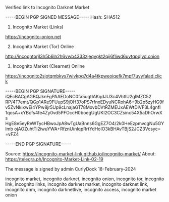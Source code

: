 Verified link to Incognito Darknet Market


-----BEGIN PGP SIGNED MESSAGE-----
Hash: SHA512

1. Incognito Market (Links)

https://incognito-onion.net

2. Incognito Market (Tor) Online

http://incogntorjl3h5b6ln2h6vwb4333zjeqvgkt2qij6fliwd6uvtqpqlyd.onion

3. Incognito Market (Clearnet) Online

https://incognito2sjotqmbkys7wivkpq7d4a4tkpweoiqefk7mpf7uvyfalad.click


-----BEGIN PGP SIGNATURE-----
iQEcBACgAGBQJknFgPAAEDoNC0fa5ugtIAKqdJU3c4VhtIU2gIMZC52
RP/4T7emt/QGp1ARe9FUupS9jOH37oPS7rfnxEDyuNCRohA6+9b2p5zyHG9f
v5ZvNkixwEi4YPw8jr5Up9cLnajaGT78MxvbDVtRZMEUxAEWtDIVF3L4gnfI
1qosA+xYBcfs4fe4Zy0vd5PFOccH0boegUgUKI2OC3CZsinc54X5aDhOrwXs
HgE8e5eyReWTycHBwoJpA8wTgUaBnns6GgEZ7O4/2k0HeEzpmvcgNu5GYImb
ojAOZuhtTi2iwuYWA+RfznU/nlqpRrtYdHoIO3kBHAvTBjS2JCZ3Vcsyc=
=vFZ4

-----END PGP SIGNATURE-----

Source: https://incognito-market-link.github.io/incognito-market/
About: https://telegra.ph/Incognito-Market-Link-02-19

The message is signed by admin CurlyDock 18-February-2024

incognito market,
incognito darknet,
incognito onion,
incognito tor,
incognito link,
incognito links,
incognito darknet market,
incognito darknet link,
incognito dnm,
incognito darknetlive,
incognito access,
incognito market onion

